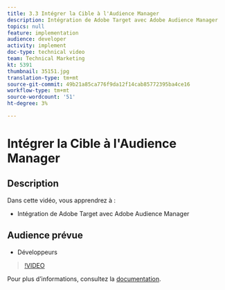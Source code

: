 ```yaml
---
title: 3.3 Intégrer la Cible à l'Audience Manager
description: Intégration de Adobe Target avec Adobe Audience Manager
topics: null
feature: implementation
audience: developer
activity: implement
doc-type: technical video
team: Technical Marketing
kt: 5391
thumbnail: 35151.jpg
translation-type: tm+mt
source-git-commit: 49b21a85ca776f9da12f14cab85772395ba4ce16
workflow-type: tm+mt
source-wordcount: '51'
ht-degree: 3%

---
```



# Intégrer la Cible à l&#39;Audience Manager

## Description

Dans cette vidéo, vous apprendrez à :

* Intégration de Adobe Target avec Adobe Audience Manager

## Audience prévue

* Développeurs

>[!VIDEO](https://video.tv.adobe.com/v/35151/?quality=12)

Pour plus d’informations, consultez la [documentation](https://docs.adobe.com/content/help/en/audience-manager/user-guide/implementation-integration-guides/integration-other-solutions/aam-target-integration.html).
